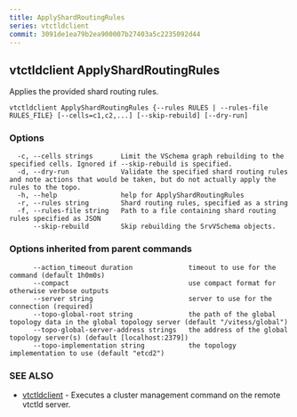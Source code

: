 ```yaml
---
title: ApplyShardRoutingRules
series: vtctldclient
commit: 3091de1ea79b2ea900007b27403a5c2235092d44
---
```

## vtctldclient ApplyShardRoutingRules

Applies the provided shard routing rules.

```
vtctldclient ApplyShardRoutingRules {--rules RULES | --rules-file RULES_FILE} [--cells=c1,c2,...] [--skip-rebuild] [--dry-run]
```

### Options

```
  -c, --cells strings       Limit the VSchema graph rebuilding to the specified cells. Ignored if --skip-rebuild is specified.
  -d, --dry-run             Validate the specified shard routing rules and note actions that would be taken, but do not actually apply the rules to the topo.
  -h, --help                help for ApplyShardRoutingRules
  -r, --rules string        Shard routing rules, specified as a string
  -f, --rules-file string   Path to a file containing shard routing rules specified as JSON
      --skip-rebuild        Skip rebuilding the SrvVSchema objects.
```

### Options inherited from parent commands

```
      --action_timeout duration              timeout to use for the command (default 1h0m0s)
      --compact                              use compact format for otherwise verbose outputs
      --server string                        server to use for the connection (required)
      --topo-global-root string              the path of the global topology data in the global topology server (default "/vitess/global")
      --topo-global-server-address strings   the address of the global topology server(s) (default [localhost:2379])
      --topo-implementation string           the topology implementation to use (default "etcd2")
```

### SEE ALSO

* [vtctldclient](../)	 - Executes a cluster management command on the remote vtctld server.

